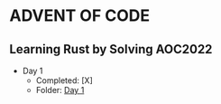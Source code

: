# ADVENT OF CODE 
Learning **Rust** by Solving AOC2022
----

- Day 1
    - Completed: [X] 
    - Folder: [Day 1](./day1)


